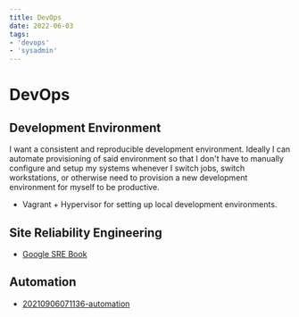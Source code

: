 ```yaml
---
title: DevOps
date: 2022-06-03
tags:
- 'devops'
- 'sysadmin'
---
```


# DevOps

## Development Environment

I want a consistent and reproducible development environment. Ideally I can automate provisioning of said environment so that I don't have to manually configure and setup my systems whenever I switch jobs, switch workstations, or otherwise need to provision a new development environment for myself to be productive.


* Vagrant + Hypervisor for setting up local development environments.

## Site Reliability Engineering

* [Google SRE Book](https://sre.google/sre-book/table-of-contents/)

## Automation

* [20210906071136-automation](20210906071136-automation.md)